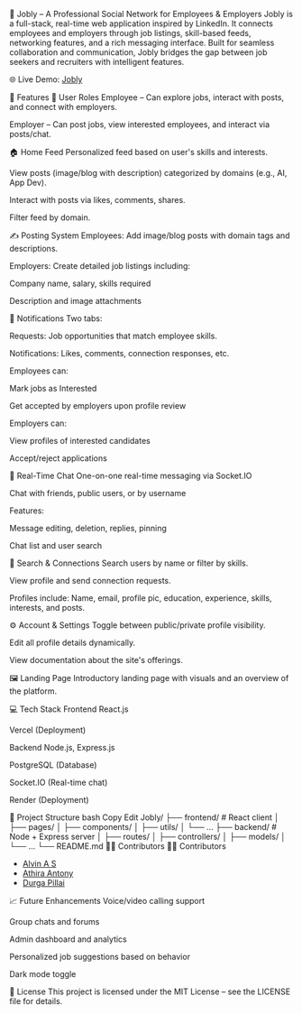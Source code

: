 🔗 Jobly – A Professional Social Network for Employees & Employers
Jobly is a full-stack, real-time web application inspired by LinkedIn. It connects employees and employers through job listings, skill-based feeds, networking features, and a rich messaging interface. Built for seamless collaboration and communication, Jobly bridges the gap between job seekers and recruiters with intelligent features.

🌐 Live Demo: [Jobly](jobly-lime.vercel.app)

🚀 Features
👥 User Roles
Employee – Can explore jobs, interact with posts, and connect with employers.

Employer – Can post jobs, view interested employees, and interact via posts/chat.

🏠 Home Feed
Personalized feed based on user's skills and interests.

View posts (image/blog with description) categorized by domains (e.g., AI, App Dev).

Interact with posts via likes, comments, shares.

Filter feed by domain.

✍️ Posting System
Employees: Add image/blog posts with domain tags and descriptions.

Employers: Create detailed job listings including:

Company name, salary, skills required

Description and image attachments

🔔 Notifications
Two tabs:

Requests: Job opportunities that match employee skills.

Notifications: Likes, comments, connection responses, etc.

Employees can:

Mark jobs as Interested

Get accepted by employers upon profile review

Employers can:

View profiles of interested candidates

Accept/reject applications

💬 Real-Time Chat
One-on-one real-time messaging via Socket.IO

Chat with friends, public users, or by username

Features:

Message editing, deletion, replies, pinning

Chat list and user search

🔎 Search & Connections
Search users by name or filter by skills.

View profile and send connection requests.

Profiles include: Name, email, profile pic, education, experience, skills, interests, and posts.

⚙️ Account & Settings
Toggle between public/private profile visibility.

Edit all profile details dynamically.

View documentation about the site's offerings.

🖼️ Landing Page
Introductory landing page with visuals and an overview of the platform.

💻 Tech Stack
Frontend
React.js

Vercel (Deployment)

Backend
Node.js, Express.js

PostgreSQL (Database)

Socket.IO (Real-time chat)

Render (Deployment)

📂 Project Structure
bash
Copy
Edit
Jobly/
├── frontend/         # React client
│   ├── pages/
│   ├── components/
│   ├── utils/
│   └── ...
├── backend/          # Node + Express server
│   ├── routes/
│   ├── controllers/
│   ├── models/
│   └── ...
└── README.md
👨‍💻 Contributors
👨‍💻 Contributors
- [Alvin A S](https://github.com/Alvin0305)
- [Athira Antony](https://github.com/Athira-Antony)
- [Durga Pillai](https://github.com/Durga-Pillai)

📈 Future Enhancements
Voice/video calling support

Group chats and forums

Admin dashboard and analytics

Personalized job suggestions based on behavior

Dark mode toggle

📄 License
This project is licensed under the MIT License – see the LICENSE file for details.
